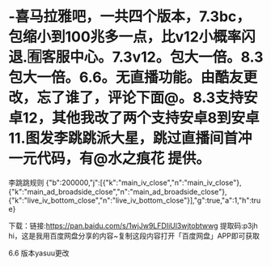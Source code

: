 # -喜马拉雅吧，一共四个版本，7.3bc，包缩小到100兆多一点，比v12小概率闪退.🈶客服中心。7.3v12。包大一倍。8.3包大一倍。6.6。无直播功能。由酷友更改，忘了谁了，评论下面@。8.3支持安卓12，其他我改了两个支持安卓8到安卓11.图发李跳跳派大星，跳过直播间首冲一元代码，有@水之痕花 提供。

李跳跳规则
{"b":200000,"j":[{"k":"main_iv_close","n":"main_iv_close"},{"k":"main_ad_broadside_close","n":"main_ad_broadside_close"},{"k":"live_iv_bottom_close","n":"live_iv_bottom_close"}],"g":true,"a":1,"h":true}

下载：链接:https://pan.baidu.com/s/1wjJw9LFDIiUl3wjtobtwwg 提取码:p3jh hi，这是我用百度网盘分享的内容~复制这段内容打开「百度网盘」APP即可获取




6.6 版本yasuu更改
